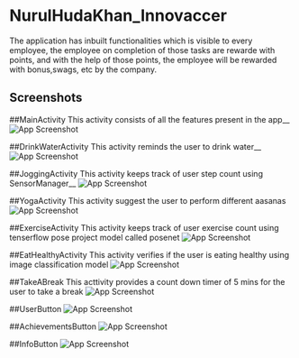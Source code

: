 # NurulHudaKhan_Innovaccer
The application has  inbuilt functionalities which is visible to every employee, the employee on completion of those tasks are rewarde with points, and with the help of those points, the employee will be rewarded with  bonus,swags, etc by the company.


## Screenshots
##MainActivity
This activity consists of all the features present in the app__
![App Screenshot](https://github.com/Nurul0786/NurulHudaKhan_Innovaccer/blob/main/Screenshots/MainActivity.jpeg)

##DrinkWaterActivity
This activity reminds the user to drink water__
![App Screenshot](https://github.com/Nurul0786/NurulHudaKhan_Innovaccer/blob/main/Screenshots/DrinkWaterActivity.jpeg)

##JoggingActivity
This activity keeps track of user step count using SensorManager__
![App Screenshot](https://github.com/Nurul0786/NurulHudaKhan_Innovaccer/blob/main/Screenshots/JoggingActivity.jpeg)

##YogaActivity
This activity suggest the user to perform different aasanas
![App Screenshot](https://github.com/Nurul0786/NurulHudaKhan_Innovaccer/blob/main/Screenshots/YogaActivity.jpeg)

##ExerciseActivity
This activity keeps track of user exercise count using tenserflow pose project model called posenet
![App Screenshot](https://github.com/Nurul0786/NurulHudaKhan_Innovaccer/blob/main/Screenshots/ExerciseActivity.jpeg)

##EatHealthyActivity
This activity verifies if the user is eating healthy using image classification model
![App Screenshot](https://github.com/Nurul0786/NurulHudaKhan_Innovaccer/blob/main/Screenshots/FruitsActivity.jpeg)

##TakeABreak
This acttivity provides a count down timer of 5 mins for the user to take a break
![App Screenshot](https://github.com/Nurul0786/NurulHudaKhan_Innovaccer/blob/main/Screenshots/BreakActivity.jpeg)

##UserButton
![App Screenshot](https://github.com/Nurul0786/NurulHudaKhan_Innovaccer/blob/main/Screenshots/UserAccount.jpeg)

##AchievementsButton
![App Screenshot](https://github.com/Nurul0786/NurulHudaKhan_Innovaccer/blob/main/Screenshots/LeaderBoardActivity.jpeg)

##InfoButton
![App Screenshot](https://github.com/Nurul0786/NurulHudaKhan_Innovaccer/blob/main/Screenshots/InfoActivity.jpeg)


